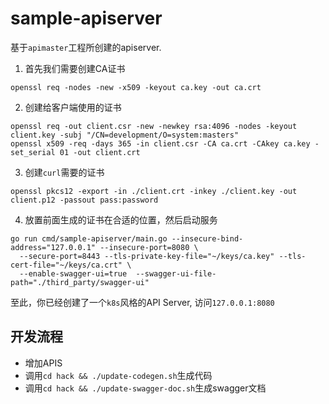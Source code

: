 # sample-apiserver

基于`apimaster`工程所创建的apiserver.

1. 首先我们需要创建CA证书

``` shell
openssl req -nodes -new -x509 -keyout ca.key -out ca.crt
```

2. 创建给客户端使用的证书


``` shell
openssl req -out client.csr -new -newkey rsa:4096 -nodes -keyout client.key -subj "/CN=development/O=system:masters"
openssl x509 -req -days 365 -in client.csr -CA ca.crt -CAkey ca.key -set_serial 01 -out client.crt
```

3. 创建`curl`需要的证书

``` shell
openssl pkcs12 -export -in ./client.crt -inkey ./client.key -out client.p12 -passout pass:password
```

4. 放置前面生成的证书在合适的位置，然后启动服务

```shell
go run cmd/sample-apiserver/main.go --insecure-bind-address="127.0.0.1" --insecure-port=8080 \
  --secure-port=8443 --tls-private-key-file="~/keys/ca.key" --tls-cert-file="~/keys/ca.crt" \
  --enable-swagger-ui=true  --swagger-ui-file-path="./third_party/swagger-ui"
```

至此，你已经创建了一个`k8s`风格的API Server, 访问`127.0.0.1:8080`

## 开发流程

- 增加APIS
- 调用`cd hack && ./update-codegen.sh`生成代码
- 调用`cd hack && ./update-swagger-doc.sh`生成swagger文档